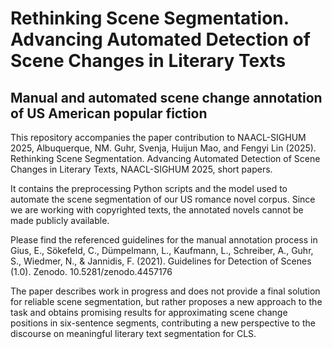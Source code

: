 # Rethinking Scene Segmentation. Advancing Automated Detection of Scene Changes in Literary Texts
## Manual and automated scene change annotation of US American popular fiction

This repository accompanies the paper contribution to NAACL-SIGHUM 2025, Albuquerque, NM.
Guhr, Svenja, Huijun Mao, and Fengyi Lin (2025). Rethinking Scene Segmentation. Advancing Automated Detection of Scene Changes in Literary Texts, NAACL-SIGHUM 2025, short papers.

It contains the preprocessing Python scripts and the model used to automate the scene segmentation of our US romance novel corpus.
Since we are working with copyrighted texts, the annotated novels cannot be made publicly available.

Please find the referenced guidelines for the manual annotation process in Gius, E., Sökefeld, C., Dümpelmann, L., Kaufmann, L., Schreiber, A., Guhr, S., Wiedmer, N., & Jannidis, F. (2021). Guidelines for Detection of Scenes (1.0). Zenodo. 10.5281/zenodo.4457176

The paper describes work in progress and does not provide a final solution for reliable scene segmentation, but rather proposes a new approach to the task and obtains promising results for approximating scene change positions in six-sentence segments, contributing a new perspective to the discourse on meaningful literary text segmentation for CLS.
